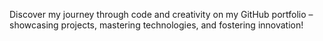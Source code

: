 Discover my journey through code and creativity on my GitHub portfolio – showcasing projects, mastering technologies, and fostering innovation!
